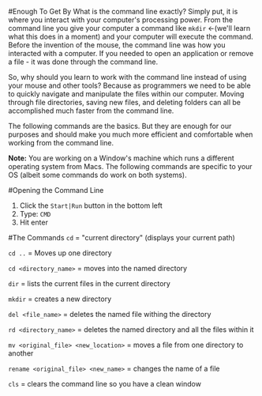 #Enough To Get By
What is the command line exactly?  Simply put, it is where you interact with your computer's processing power.  From the command line you give your computer a command like `mkdir` <-(we'll learn what this does in a moment) and your computer will execute the command.  Before the invention of the mouse, the command line was how you interacted with a computer.  If you needed to open an application or remove a file - it was done through the command line.

So, why should you learn to work with the command line instead of using your mouse and other tools?  Because as programmers we need to be able to quickly navigate and manipulate the files within our computer.  Moving through file directories, saving new files, and deleting folders can all be accomplished much faster from the command line.

The following commands are the basics.  But they are enough for our purposes and should make you much more efficient and comfortable when working from the command line.

**Note:** You are working on a Window's machine which runs a different operating system from Macs.  The following commands are specific to your OS (albeit some commands do work on both systems).

#Opening the Command Line

1) Click the `Start|Run` button in the bottom left
2) Type: `CMD`
3) Hit enter

#The Commands
`cd` = "current directory" (displays your current path)

`cd ..` = Moves up one directory

`cd <directory_name>` = moves into the named directory

`dir` = lists the current files in the current directory

`mkdir` = creates a new directory

`del <file_name>` = deletes the named file withing the directory

`rd <directory_name>` = deletes the named directory and all the files within it

`mv <original_file> <new_location>` = moves a file from one directory to another

`rename <original_file> <new_name>` = changes the name of a file

`cls` = clears the command line so you have a clean window